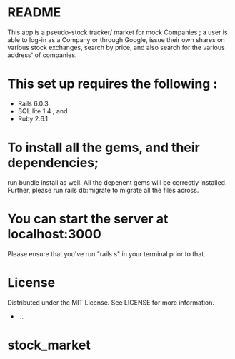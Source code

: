 # README

This app is a pseudo-stock tracker/ market for mock Companies ; a user is able to log-in as a Company or through Google, issue their own shares on various stock exchanges, search by price, and also search for the various address' of companies. 

# This set up requires the following : 
- Rails 6.0.3 
- SQL lite 1.4 ; and
- Ruby 2.6.1 

# To install all the gems, and their dependencies; 
run bundle install as well. All the depenent gems will be correctly installed. Further, please run rails db:migrate to migrate all the files across. 

# You can start the server at localhost:3000
Please ensure that you've run "rails s" in your terminal prior to that. 

# License 
Distributed under the MIT License. See LICENSE for more information.


 
* ...
# stock_market
